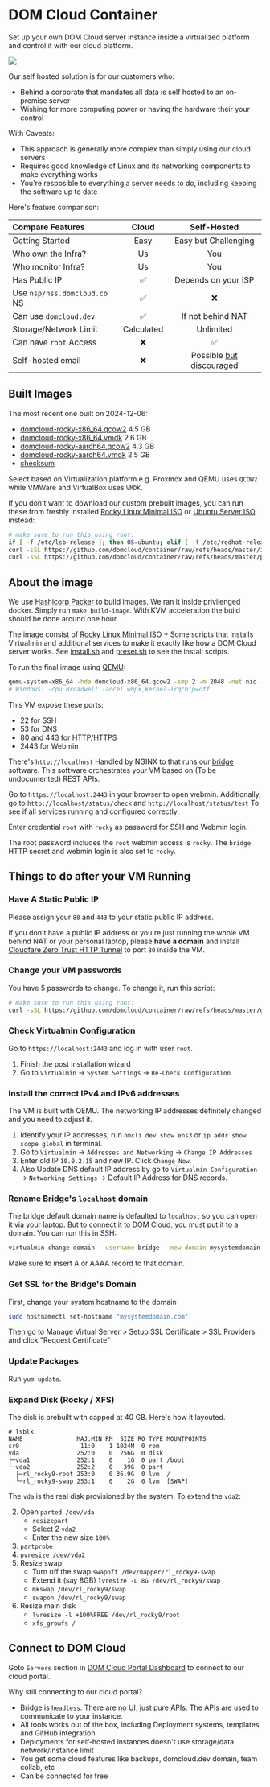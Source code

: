 # DOM Cloud Container

Set up your own DOM Cloud server instance inside a virtualized platform and control it with our cloud platform.

![](https://domcloud.co/assets/ss/selfhost.png)

Our self hosted solution is for our customers who:

+ Behind a corporate that mandates all data is self hosted to an on-premise server
+ Wishing for more computing power or having the hardware their your control

With Caveats:

+ This approach is generally more complex than simply using our cloud servers
+ Requires good knowledge of Linux and its networking components to make everything works
+ You're resposible to everything a server needs to do, including keeping the software up to date

Here's feature comparison:

| Compare Features | Cloud | Self-Hosted |
|:---|:---:|:---:|
| Getting Started  | Easy  | Easy but Challenging |
| Who own the Infra? | Us  | You |
| Who monitor Infra? | Us  | You |
| Has Public IP | ✅  | Depends on your ISP |
| Use `nsp/nss.domcloud.co` NS   | ✅ | ❌ |
| Can use `domcloud.dev` | ✅ | If not behind NAT |
| Storage/Network Limit  | Calculated  | Unlimited  |
| Can have `root` Access   | ❌ | ✅ |
| Self-hosted email  | ❌ | Possible [but discouraged](https://cfenollosa.com/blog/after-self-hosting-my-email-for-twenty-three-years-i-have-thrown-in-the-towel-the-oligopoly-has-won.html) |

## Built Images

The most recent one built on 2024-12-06:

+ [domcloud-rocky-x86_64.qcow2](https://domcloud-images.fra1.cdn.digitaloceanspaces.com/2412/domcloud-x86_64.qcow2) 4.5 GB
+ [domcloud-rocky-x86_64.vmdk](https://domcloud-images.fra1.cdn.digitaloceanspaces.com/2412/domcloud-x86_64.vmdk) 2.6 GB
+ [domcloud-rocky-aarch64.qcow2](https://domcloud-images.fra1.cdn.digitaloceanspaces.com/2412/domcloud-aarch64.qcow2) 4.3 GB
+ [domcloud-rocky-aarch64.vmdk](https://domcloud-images.fra1.cdn.digitaloceanspaces.com/2412/domcloud-aarch64.vmdk) 2.5 GB
+ [checksum](https://domcloud-images.fra1.cdn.digitaloceanspaces.com/2411/checksums.txt)

Select based on Virtualization platform e.g. Proxmox and QEMU uses `QCOW2` while VMWare and VirtualBox uses `VMDK`.

If you don't want to download our custom prebuilt images, you can run these from freshly installed [Rocky Linux Minimal ISO](https://rockylinux.org/download) or [Ubuntu Server ISO](https://ubuntu.com/download/server) instead:

```sh
# make sure to run this using root:
if [ -f /etc/lsb-release ]; then OS=ubuntu; elif [ -f /etc/redhat-release ]; then OS=rocky; else OS=unknown; fi
curl -sSL https://github.com/domcloud/container/raw/refs/heads/master/install-$OS.sh | bash
curl -sSL https://github.com/domcloud/container/raw/refs/heads/master/preset.sh | bash
```

## About the image

We use [Hashicorp Packer](https://developer.hashicorp.com/packer/docs/install) to build images. We ran it inside privilenged docker. Simply run `make build-image`. With KVM acceleration the build should be done around one hour.

The image consist of [Rocky Linux Minimal ISO](https://rockylinux.org/download) + Some scripts that installs Virtualmin and additional services to make it exactly like how a DOM Cloud server works. See [install.sh](./install.sh) and [preset.sh](./preset.sh) to see the install scripts.

To run the final image using [QEMU](https://www.qemu.org):

```bash
qemu-system-x86_64 -hda domcloud-x86_64.qcow2 -smp 2 -m 2048 -net nic -net user,hostfwd=tcp::2022-:22,hostfwd=tcp::2080-:80,hostfwd=tcp::3443-:443,hostfwd=tcp::2443-:2443 -cpu max -accel kvm
# Windows: -cpu Broadwell -accel whpx,kernel-irqchip=off
```

This VM expose these ports:

+ 22 for SSH
+ 53 for DNS
+ 80 and 443 for HTTP/HTTPS
+ 2443 for Webmin

There's `http://localhost` Handled by NGINX to that runs our [bridge](https://github.com/domcloud/bridge/) software. This software orchestrates your VM based on (To be undocumented) REST APIs.

Go to `https://localhost:2443` in your browser to open webmin. Additionally, go to `http://localhost/status/check` and  `http://localhost/status/test` To see if all services running and configured correctly.

Enter credential `root` with `rocky` as password for SSH and Webmin login. 

The root password includes the `root` webmin access is `rocky`. The `bridge` HTTP secret and webmin login is also set to `rocky`.

## Things to do after your VM Running

### Have A Static Public IP

Please assign your `80` and `443` to your static public IP address.

If you don't have a public IP address or you're just running the whole VM behind NAT or your personal laptop, please **have a domain** and install [Cloudfare Zero Trust HTTP Tunnel](https://medium.com/@tomer.klein/cloudflare-zero-trust-setting-up-my-first-tunnel-1276ae4b61a4) to port `80` inside the VM. 

### Change your VM passwords

You have 5 passwords to change. To change it, run this script:

```sh
# make sure to run this using root:
curl -sSL https://github.com/domcloud/container/raw/refs/heads/master/genpass.sh | bash
```

### Check Virtualmin Configuration

Go to `https://localhost:2443` and log in with user `root`. 

1. Finish the post installation wizard
2. Go to `Virtualmin` -> `System Settings` -> `Re-Check Configuration`

### Install the correct IPv4 and IPv6 addresses

The VM is built with QEMU. The networking IP addresses definitely changed and you need to adjust it.

1. Identify your IP addresses, run `nmcli dev show ens3` or `ip addr show scope global` in terminal.
2. Go to `Virtualmin` -> `Addresses and Networking` -> `Change IP Addresses`
3. Enter old IP `10.0.2.15` and new IP. Click `Change Now`.
4. Also Update DNS default IP address by go to `Virtualmin Configuration` -> `Networking Settings` -> Default IP Address for DNS records.

### Rename Bridge's `localhost` domain

The bridge default domain name is defaulted to `localhost` so you can open it via your laptop. But to connect it to DOM Cloud, you must put it to a domain. You can run this in SSH:

```sh
virtualmin change-domain --username bridge --new-domain mysystemdomain.com
```

Make sure to insert A or AAAA record to that domain.

### Get SSL for the Bridge's Domain

First, change your system hostname to the domain

```sh
sudo hostnamectl set-hostname "mysystemdomain.com"
```

Then go to Manage Virtual Server > Setup SSL Certificate > SSL Providers and click "Request Certificate"

### Update Packages

Run `yum update`.

### Expand Disk (Rocky / XFS)

The disk is prebuilt with capped at 40 GB. Here's how it layouted.

```
# lsblk
NAME               MAJ:MIN RM  SIZE RO TYPE MOUNTPOINTS
sr0                 11:0    1 1024M  0 rom
vda                252:0    0  256G  0 disk
├─vda1             252:1    0    1G  0 part /boot
└─vda2             252:2    0   39G  0 part
  ├─rl_rocky9-root 253:0    0 36.9G  0 lvm  /
  └─rl_rocky9-swap 253:1    0    2G  0 lvm  [SWAP]
```

The `vda` is the real disk provisioned by the system. To extend the `vda2`: 

2. Open `parted /dev/vda`
    + `resizepart`
    + Select 2 `vda2`
    + Enter the new size `100%`
3. `partprobe`
4. `pvresize /dev/vda2`
5. Resize swap
    + Turn off the swap `swapoff /dev/mapper/rl_rocky9-swap`
    + Extend it (say 8GB) `lvresize -L 8G /dev/rl_rocky9/swap`
    + `mkswap /dev/rl_rocky9/swap`
    + `swapon /dev/rl_rocky9/swap`
6. Resize main disk
    + `lvresize -l +100%FREE /dev/rl_rocky9/root`
    + `xfs_growfs /`

## Connect to DOM Cloud

Goto `Servers` section in [DOM Cloud Portal Dashboard](https://my.domcloud.co) to connect to our cloud portal.

Why still connecting to our cloud portal?

+ Bridge is `headless`. There are no UI, just pure APIs. The APIs are used to communicate to your instance.
+ All tools works out of the box, including Deployment systems, templates and GitHub integration
+ Deployments for self-hosted instances doesn't use storage/data network/instance limit
+ You get some cloud features like backups, domcloud.dev domain, team collab, etc
+ Can be connected for free


